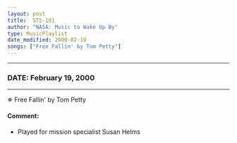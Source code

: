 ```yaml
---
layout: post
title:  STS-101
author: "NASA: Music to Wake Up By"
type: MusicPlaylist
date_modified: 2000-02-19
songs: ["Free Fallin' by Tom Petty"]
---
```


----
### DATE: February 19, 2000
----
✵ Free Fallin' by Tom Petty

#### Comment:
* Played for mission specialist Susan Helms



<br/>
<center>
	<a target="_blank"
	   href="https://twitter.com/intent/tweet?hashtags=Space,NASA,Playlist,NASAWakeupCalls,SpaceProgram&text={{ page.author}}, '{{ page.songs.first }}' {{ page.title }}, {{ page.date | date: '%B %d, %Y' }}. {{ site.url }}{{ page.url }}&via=nasawakeupcalls"><i class="fab fa-twitter" alt="Tweet this page" style="font-size: 1.3em;"></i></a>
	&nbsp; 	<i class="fas fa-user-astronaut" style="font-size: 1.5em;"></i> &nbsp;
    <a type="amzn" search="'Free Fallin' by Tom Petty'" category="popular music">
    <i class="fab fa-amazon" style="font-size: 1.3em;"></i></a>
</center>
